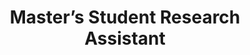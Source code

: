---
name: Justine Maffei
degree: BS
title: Master’s Student Research Assistant
department: Center for Systems and Community Design
institution: CUNY Graduate School of Public Health and Health Policy
image: /assets/images/jm.png
display_order: 9
---
